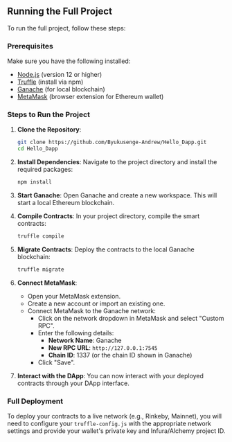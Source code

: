 ## Running the Full Project

To run the full project, follow these steps:

### Prerequisites

Make sure you have the following installed:

- [Node.js](https://nodejs.org/) (version 12 or higher)
- [Truffle](https://www.trufflesuite.com/truffle) (install via npm)
- [Ganache](https://www.trufflesuite.com/ganache) (for local blockchain)
- [MetaMask](https://metamask.io/) (browser extension for Ethereum wallet)

### Steps to Run the Project

1. **Clone the Repository**:
   ```bash
   git clone https://github.com/Byukusenge-Andrew/Hello_Dapp.git
   cd Hello_Dapp
   ```

2. **Install Dependencies**:
   Navigate to the project directory and install the required packages:
   ```bash
   npm install
   ```

3. **Start Ganache**:
   Open Ganache and create a new workspace. This will start a local Ethereum blockchain.

4. **Compile Contracts**:
   In your project directory, compile the smart contracts:
   ```bash
   truffle compile
   ```

5. **Migrate Contracts**:
   Deploy the contracts to the local Ganache blockchain:
   ```bash
   truffle migrate
   ```

6. **Connect MetaMask**:
   - Open your MetaMask extension.
   - Create a new account or import an existing one.
   - Connect MetaMask to the Ganache network:
     - Click on the network dropdown in MetaMask and select "Custom RPC".
     - Enter the following details:
       - **Network Name**: Ganache
       - **New RPC URL**: `http://127.0.0.1:7545`
       - **Chain ID**: 1337 (or the chain ID shown in Ganache)
     - Click "Save".

7. **Interact with the DApp**:
   You can now interact with your deployed contracts through your DApp interface.

### Full Deployment

To deploy your contracts to a live network (e.g., Rinkeby, Mainnet), you will need to configure your `truffle-config.js` with the appropriate network settings and provide your wallet's private key and Infura/Alchemy project ID.

